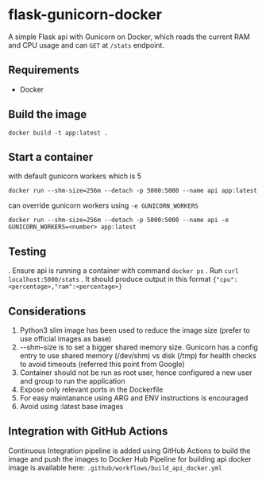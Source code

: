 # flask-gunicorn-docker

A simple Flask api with Gunicorn on Docker, which reads the current RAM and CPU usage and can `GET` at `/stats` endpoint. 

## Requirements
- Docker

## Build the image

```
docker build -t app:latest .
```

## Start a container

with default gunicorn workers which is 5

```
docker run --shm-size=256m --detach -p 5000:5000 --name api app:latest
```

can override gunicorn workers using `-e GUNICORN_WORKERS`

```
docker run --shm-size=256m --detach -p 5000:5000 --name api -e GUNICORN_WORKERS=<number> app:latest
```

## Testing

. Ensure api is running a container with command `docker ps`
. Run `curl localhost:5000/stats`
. It should produce output in this format `{"cpu":<percentage>,"ram":<percentage>}`

## Considerations

1. Python3 slim image has been used to reduce the image size (prefer to use official images as base)
2. --shm-size is to set a bigger shared memory size. Gunicorn has a config entry to use shared memory (/dev/shm) vs disk (/tmp) for health checks to avoid timeouts (referred this point from Google)
3. Container should not be run as root user, hence configured a new user and group to run the application
4. Expose only relevant ports in the Dockerfile
5. For easy maintanance using ARG and ENV instructions is encouraged
6. Avoid using :latest base images

## Integration with GitHub Actions

Continuous Integration pipeline is added using GitHub Actions to build the image and push the images to Docker Hub
Pipeline for building api docker image is available here: `.github/workflows/build_api_docker.yml`